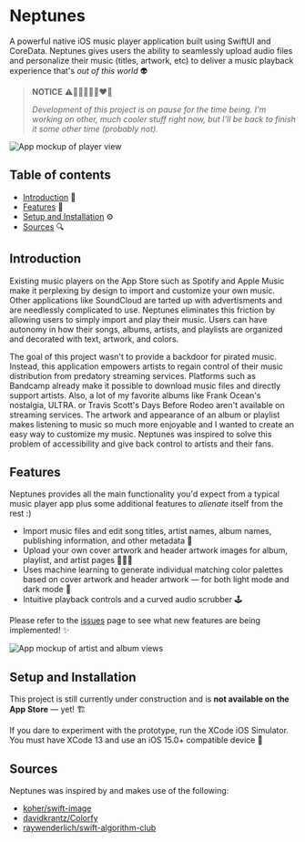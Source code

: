 # Neptunes

A powerful native iOS music player application built using SwiftUI and CoreData. Neptunes gives users the ability to seamlessly upload audio files and personalize their music (titles, artwork, etc) to deliver a music playback experience that's *out of this world* 👽

> **NOTICE** ⚠️🎸🌱👨🏽‍💻❤️‍🔥
> 
> *Development of this project is on pause for the time being. I'm working on other, much cooler stuff right now, but I'll be back to finish it some other time (probably not).*

![App mockup of player view](https://i.imgur.com/wR2dENi.png)

## Table of contents
* [Introduction](#introduction) 📝
* [Features](#features) 👾
* [Setup and Installation](#setup-and-installation) ⚙️
* [Sources](#sources) 🔍

## Introduction
Existing music players on the App Store such as Spotify and Apple Music make it perplexing by design to import and customize your own music. Other applications like SoundCloud are tarted up with advertisments and are needlessly complicated to use. Neptunes eliminates this friction by allowing users to simply import and play their music. Users can have autonomy in how their songs, albums, artists, and playlists are organized and decorated with text, artwork, and colors. 

The goal of this project wasn't to provide a backdoor for pirated music. Instead, this application empowers artists to regain control of their music distribution from predatory streaming services. Platforms such as Bandcamp already make it possible to download music files and directly support artists. Also, a lot of my favorite albums like Frank Ocean's nostalgia, ULTRA. or Travis Scott's Days Before Rodeo aren't available on streaming services. The artwork and appearance of an album or playlist makes listening to music so much more enjoyable and I wanted to create an easy way to customize my music. Neptunes was inspired to solve this problem of accessibility and give back control to artists and their fans.

## Features
Neptunes provides all the main functionality you'd expect from a typical music player app plus some additional features to *alienate* itself from the rest :)
* Import music files and edit song titles, artist names, album names, publishing information, and other metadata 🎼
* Upload your own cover artwork and header artwork images for album, playlist, and artist pages 🙇🏽‍♂️
* Uses machine learning to generate individual matching color palettes based on cover artwork and header artwork — for both light mode and dark mode 🎨
* Intuitive playback controls and a curved audio scrubber 🕹

Please refer to the [issues](https://github.com/tsaruggan/neptunes/issues) page to see what new features are being implemented! ✨

![App mockup of artist and album views](https://i.imgur.com/JhrwIR8.png)
	
## Setup and Installation
This project is still currently under construction and is **not available on the App Store** — yet! 🏗

If you dare to experiment with the prototype, run the XCode iOS Simulator. You must have XCode 13 and use an iOS 15.0+ compatible device 📲

## Sources
Neptunes was inspired by and makes use of the following:
* [koher/swift-image](https://github.com/koher/swift-image)
* [davidkrantz/Colorfy](https://github.com/davidkrantz/Colorfy)
* [raywenderlich/swift-algorithm-club](https://github.com/raywenderlich/swift-algorithm-club)
